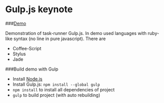 Gulp.js keynote
======
###[Demo](http://rapkin.com.ua/gulp_key)

Demonstration of task-runner Gulp.js.
In demo used languages with ruby-like syntax (no line in pure javascript). There are
* Coffee-Script
* Stylus
* Jade

###Build demo with Gulp
* Install [Node.js](http://nodejs.org/)
* Install Gulp.js:
```npm install --global gulp```
* ```npm install``` to install all dependencies of project
* ```gulp``` to build project (with auto rebuilding)
